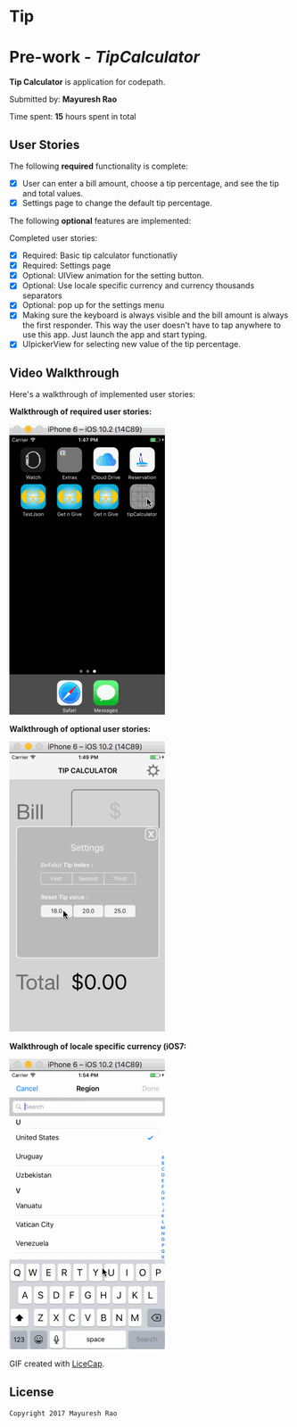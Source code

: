 
Tip
==================
# Pre-work - *TipCalculator*

**Tip Calculator** is  application for codepath.

Submitted by: **Mayuresh Rao**

Time spent: **15** hours spent in total

## User Stories

The following **required** functionality is complete:

* [x] User can enter a bill amount, choose a tip percentage, and see the tip and total values.
* [x] Settings page to change the default tip percentage.

The following **optional** features are implemented:

Completed user stories:

* [x] Required: Basic tip calculator functionatliy
* [x] Required: Settings page
* [x] Optional: UIView animation for the setting button.
* [x] Optional: Use locale specific currency and currency thousands separators
* [x] Optional: pop up for the settings menu
* [x] Making sure the keyboard is always visible and the bill amount is always the first responder. This way the user doesn't have to tap anywhere to use this app. Just launch the app and start typing.
* [x] UIpickerView for selecting new value of the tip percentage.

## Video Walkthrough 

Here's a walkthrough of implemented user stories:


**Walkthrough of required  user stories:**

![](gif/1.gif)



**Walkthrough of  optional user stories:**

![](gif/2.gif)



**Walkthrough of locale specific currency (iOS7:**

![](gif/3.gif)



GIF created with [LiceCap](http://www.cockos.com/licecap/).



## License

    Copyright 2017 Mayuresh Rao

